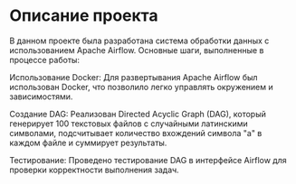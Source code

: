 # Описание проекта
В данном проекте была разработана система обработки данных с использованием Apache Airflow. Основные шаги, выполненные в процессе работы:

Использование Docker: Для развертывания Apache Airflow был использован Docker, что позволило легко управлять окружением и зависимостями.

Создание DAG: Реализован Directed Acyclic Graph (DAG), который генерирует 100 текстовых файлов с случайными латинскими символами, подсчитывает количество вхождений символа "a" в каждом файле и суммирует результаты.

Тестирование: Проведено тестирование DAG в интерфейсе Airflow для проверки корректности выполнения задач.
